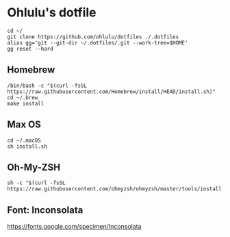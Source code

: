 # Ohlulu's dotfile



```shell
cd ~/
git clone https://github.com/ohlulu/dotfiles ./.dotfiles
alias gg='git --git-dir ~/.dotfiles/.git --work-tree=$HOME'
gg reset --hard
```

## Homebrew

```shell
/bin/bash -c "$(curl -fsSL https://raw.githubusercontent.com/Homebrew/install/HEAD/install.sh)"
cd ~/.brew
make install
```

## Max OS

```shell
cd ~/.macOS
sh install.sh
```

## Oh-My-ZSH

```shell
sh -c "$(curl -fsSL https://raw.githubusercontent.com/ohmyzsh/ohmyzsh/master/tools/install.sh)"
```

## Font: Inconsolata

https://fonts.google.com/specimen/Inconsolata

